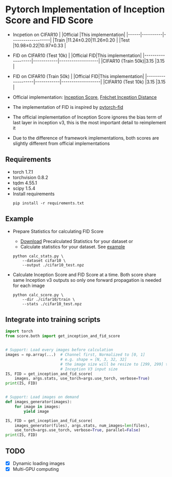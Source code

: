 # Pytorch Implementation of Inception Score and FID Score

- Incpetion on CIFAR10
    |      |Official  |This implementation|
    |------|----------|-------------------|
    |Train |11.24±0.20|11.26±0.20         |
    |Test  |10.98±0.22|10.97±0.33         |

- FID on CIFAR10 (Test 10k)
    |                   |Official FID|This implementation|
    |-------------------|------------|-------------------|
    |CIFAR10 (Train 50k)|3.15        |3.15               |

- FID on CIFAR10 (Train 50k)
    |                   |Official FID|This implementation|
    |-------------------|------------|-------------------|
    |CIFAR10 (Test 10k) |3.15        |3.15               |

- Official implementation: [Inception Score](https://github.com/openai/improved-gan), [Fréchet Inception Distance](https://github.com/bioinf-jku/TTUR)

- The implementation of FID is inspired 
by [pytorch-fid](https://github.com/mseitzer/pytorch-fid)

- The official implementation of Inception Score ignores the bias term of last
layer in inception v3, this is the most important detail to reimplement it

- Due to the difference of framework implementations, both scores are slightly different from official implementations

## Requirements
- torch 1.7.1
- torchvision 0.8.2
- tqdm 4.55.1
- scipy 1.5.4
- Install requirements
    ```
    pip install -r requirements.txt
    ```

## Example
- Prepare Statistics for calculating FID Score
    - [Download](https://drive.google.com/drive/folders/1UBdzl6GtNMwNQ5U-4ESlIer43tNjiGJC?usp=sharing) Precalculated Statistics for your dataset or
    - Calculate statistics for your dataset. See [example](./calc_stats.py)
    ```
    python calc_stats.py \
        --dataset cifar10 \
        --output ./cifar10_test.npz
    ```

- Calculate Inception Score and FID Score at a time. Both score share same
Inception v3 outputs so only one forward propagation is needed for each image
    ```
    python calc_score.py \
        --dir ./cifar10/train \
        --stats ./cifar10_test.npz
    ```

## Integrate into training scripts
```python
import torch
from score.both import get_inception_and_fid_score


# Support: Load every images before calculation
images = np.array(...)  # Channel first, Normalized to [0, 1]
                        # e.g. shape = [N, 3, 32, 32]
                        # the image size will be resize to [299, 299] to match
                        # Inception V3 input size
IS, FID = get_inception_and_fid_score(
    images, args.stats, use_torch=args.use_torch, verbose=True)
print(IS, FID)


# Support: Load images on demand
def images_generator(images):
    for image in images:
        yield image

IS, FID = get_inception_and_fid_score(
    images_generator(files), args.stats, num_images=len(files),
    use_torch=args.use_torch, verbose=True, parallel=False)
print(IS, FID)
```

## TODO

- [x] Dynamic loading images
- [x] Multi-GPU computing